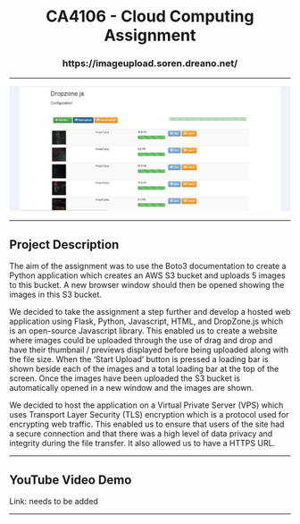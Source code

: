 <h1> <div align="center"> CA4106 - Cloud Computing Assignment </div> </h1>
<h3> <div align="center"> https://imageupload.soren.dreano.net/ </div> </h3>

<hr>
<div align="center"> <img src="final_screenshots/3.PNG"> </div>
<hr>

<h2> Project Description </h2>
<p> The aim of the assignment was to use the Boto3 documentation to create a Python application which creates an AWS S3 bucket and uploads 5 images to this bucket. A new browser window should then be opened showing the images in this S3 bucket. </p>

<p> We decided to take the assignment a step further and develop a hosted web application using Flask, Python, Javascript, HTML, and DropZone.js which is an open-source Javascript library. This enabled us to create a website where images could be uploaded through the use of drag and drop and have their thumbnail / previews displayed before being uploaded along with the file size. When the ‘Start Upload’ button is pressed a loading bar is shown beside each of the images and a total loading bar at the top of the screen. Once the images have been uploaded the S3 bucket is automatically opened in a new window and the images are shown. </p>

<p> We decided to host the application on a Virtual Private Server (VPS) which uses Transport Layer Security (TLS) encryption which is a protocol used for encrypting web traffic. This enabled us to ensure that users of the site had a secure connection and that there was a high level of data privacy and integrity during the file transfer. It also allowed us to have a HTTPS URL.
<hr>

<h2> YouTube Video Demo </h2>
Link: needs to be added
<hr>
